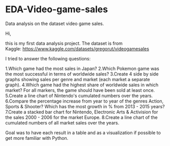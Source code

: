 # EDA-Video-game-sales
Data analysis on the dataset video game sales.

Hi,

this is my first data analysis project. The dataset is from Kaggle: https://www.kaggle.com/datasets/gregorut/videogamesales

I tried to answer the following questions:

1.Which game had the most sales in Japan?
2.Which Pokemon game was the most successful in terms of worldwide sales?
3.Create 4 side by side graphs showing sales per genre and market (each market a separate graph).
4.Which game had the highest share of worldwide sales in which market? For all markers, the game should have been sold at least once.
5.Create a line chart of Nintendo's cumulated numbers over the years.
6.Compare the percentage increase from year to year of the genres Action, Sports & Shooter? Which has the most growth in % from 2013 - 2015 years?
7.Create a stacked bar chart for Nintendo, Electronic Arts & Activision for the sales 2000 - 2006 for the market Europe.
8.Create a line chart of the cumulated numbers of all market sales over the years.

Goal was to have each result in a table and as a visualization if possible to get more familiar with Python.
